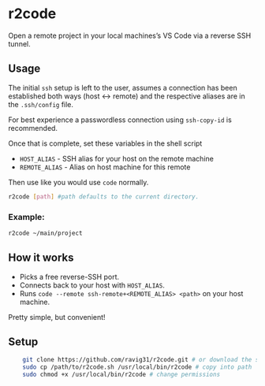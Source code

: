 # r2code

Open a remote project in your local machines’s VS Code via a reverse SSH tunnel.

## Usage
The initial `ssh` setup is left to the user, assumes a connection has been established both ways (host ↔ remote) and the respective aliases are in the `.ssh/config` file.

For best experience a passwordless connection using  `ssh-copy-id` is recommended.

Once that is complete, set these variables in the shell script
- `HOST_ALIAS`	- SSH alias for your host on the remote machine 
- `REMOTE_ALIAS` - 	Alias on host machine for this remote

Then use like you would use `code` normally.

```bash
r2code [path] #path defaults to the current directory.
```
### Example:

```bash
r2code ~/main/project
```

## How it works
- Picks a free reverse-SSH port.
- Connects back to your host with `HOST_ALIAS`.
- Runs `code --remote ssh-remote+<REMOTE_ALIAS> <path>` on your host machine.

Pretty simple, but convenient!


## Setup
```bash
    git clone https://github.com/ravig31/r2code.git # or download the script 
    sudo cp /path/to/r2code.sh /usr/local/bin/r2code # copy into path
    sudo chmod +x /usr/local/bin/r2code # change permissions
```

